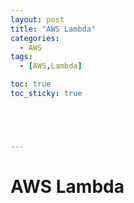 ```yaml
---
layout: post
title: "AWS Lambda"
categories:
  - AWS
tags:
  - [AWS,Lambda]

toc: true
toc_sticky: true





---
```


# AWS Lambda